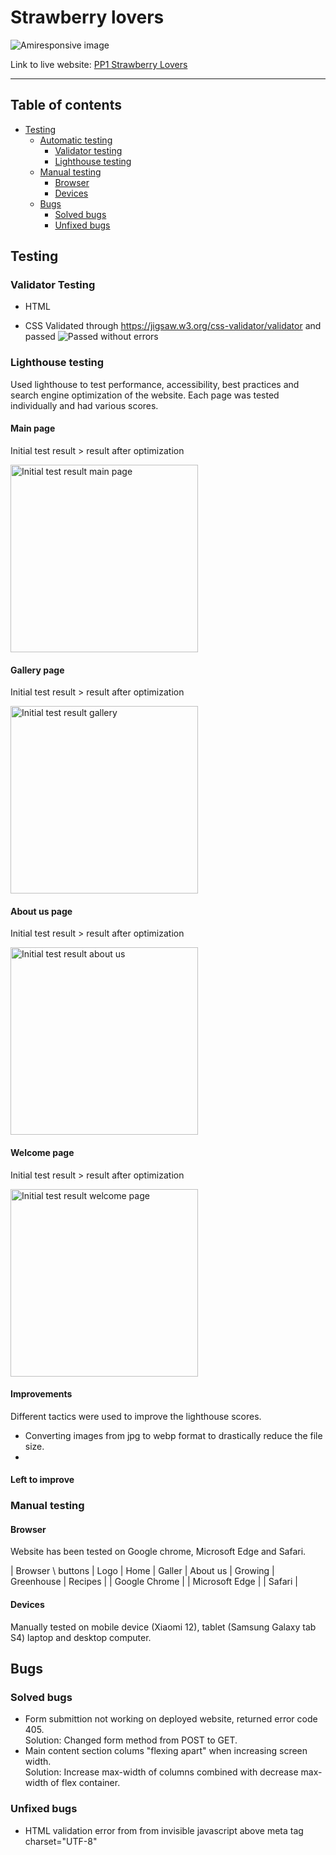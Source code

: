 # Strawberry lovers

![Amiresponsive image](https://res.cloudinary.com/dmntcacug/image/upload/v1693427142/Amiresponsive_aeblsa.jpg)


Link to live website: [PP1 Strawberry Lovers](https://niclo1337.github.io/pp1-strawberry-lovers/index.html)

<hr>

## Table of contents


* [Testing](#testing)
    * [Automatic testing](#)
        * [Validator testing](#validator-testing)
        * [Lighthouse testing](#lighthouse-testing)
    * [Manual testing](#manual-testing)
        * [Browser](#browser)
        * [Devices](#devices)
    * [Bugs](#bugs)
        * [Solved bugs](#solved-bugs)
        * [Unfixed bugs](#unfixed-bugs)



## Testing

### Validator Testing

- HTML

- CSS
Validated through https://jigsaw.w3.org/css-validator/validator and passed
![Passed without errors](https://res.cloudinary.com/dmntcacug/image/upload/v1693422108/css-validator-pass_xthpbi.jpg)

### Lighthouse testing

Used lighthouse to test performance, accessibility, best practices and search engine optimization of the website. Each page was tested individually and had various scores.


#### Main page
Initial test result > result after optimization
<p align="left"><img src="https://res.cloudinary.com/dmntcacug/image/upload/v1693434928/lighthouse-home-before_rhmdin.jpg" alt="Initial test result main page" width="300"/></p>


#### Gallery page
Initial test result > result after optimization
<p align="left"><img src="https://res.cloudinary.com/dmntcacug/image/upload/v1693434928/lighthouse-gallery-before_afzzag.jpg" alt="Initial test result gallery" width="300"/></p>


#### About us page
Initial test result > result after optimization
<p align="left"><img src="https://res.cloudinary.com/dmntcacug/image/upload/v1693434928/lighthouse-about-before_nm4i67.jpg" alt="Initial test result about us" width="300"/></p>



#### Welcome page
Initial test result > result after optimization
<p align="left"><img src="https://res.cloudinary.com/dmntcacug/image/upload/v1693434928/lighthouse-welcome-before_zay8dg.jpg" alt="Initial test result welcome page" width="300"/></p>




#### Improvements
Different tactics were used to improve the lighthouse scores. 
- Converting images from jpg to webp format to drastically reduce the file size.
- 


#### Left to improve




### Manual testing

#### Browser
Website has been tested on Google chrome, Microsoft Edge and Safari.

| Browser \ buttons | Logo | Home | Galler | About us | Growing | Greenhouse | Recipes  |
| Google Chrome | 
| Microsoft Edge | 
| Safari | 


#### Devices
Manually tested on mobile device (Xiaomi 12), tablet (Samsung Galaxy tab S4) laptop and desktop computer.


## Bugs

### Solved bugs

- Form submittion not working on deployed website, returned error code 405.
<br> Solution: Changed form method from POST to GET.
- Main content section colums "flexing apart" when increasing screen width.
<br> Solution: Increase max-width of columns combined with decrease max-width of flex container.




### Unfixed bugs

- HTML validation error from from invisible javascript above meta tag charset="UTF-8"

